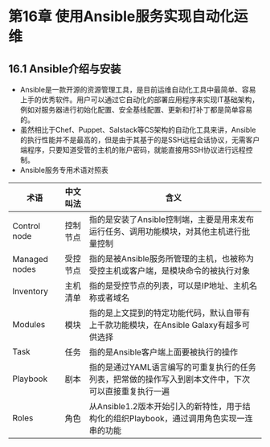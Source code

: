 # 第16章 使用Ansible服务实现自动化运维

## 16.1 Ansible介绍与安装
* Ansible是一款开源的资源管理工具，是目前运维自动化工具中最简单、容易上手的优秀软件。用户可以通过它自动化的部署应用程序来实现IT基础架构，例如对服务器进行初始化配置、安全基线配置、更新和打补丁都是简单容易的。
* 虽然相比于Chef、Puppet、Salstack等CS架构的自动化工具来讲，Ansible的执行性能并不是最高的，但是由于其基于的是SSH远程会话协议，无需客户端程序，只要知道受管的主机的账户密码，就能直接用SSH协议进行远程控制。
* Ansible服务专用术语对照表

术语|中文叫法|含义
-|-|-
Control node|控制节点|指的是安装了Ansible控制端，主要是用来发布运行任务、调用功能模块，对其他主机进行批量控制
Managed nodes|受控节点|指的是被Ansible服务所管理的主机，也被称为受控主机或客户端，是模块命令的被执行对象
Inventory|主机清单|指的是受控节点的列表，可以是IP地址、主机名称或者域名
Modules|模块|指的是上文提到的特定功能代码，默认自带有上千款功能模块，在Ansible Galaxy有超多可供选择
Task|任务|指的是Ansible客户端上面要被执行的操作
Playbook|剧本|指的是通过YAML语言编写的可重复执行的任务列表，把常做的操作写入到剧本文件中，下次可以直接重复执行一遍
Roles|角色|从Ansible1.2版本开始引入的新特性，用于结构化的组织Playbook，通过调用角色实现一连串的功能